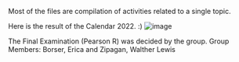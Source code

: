 Most of the files are compilation of activities related to a single topic.

Here is the result of the Calendar 2022. :)
![image](https://github.com/emaxximus/COMP2_Computer-Programming/assets/168435072/f75a99e6-161a-4030-b772-549ae9fe9f34)

The Final Examination (Pearson R) was decided by the group.
  Group Members: Borser, Erica and Zipagan, Walther Lewis
